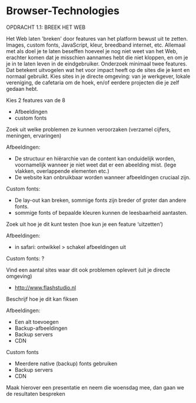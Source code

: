 # Browser-Technologies

OPDRACHT 1.1: BREEK HET WEB

Het Web laten 'breken' door features van het platform bewust uit te zetten. Images, custom fonts, JavaScript, kleur, breedband internet, etc. Allemaal met als doel je te laten beseffen hoeveel je nog niet weet van het Web, erachter komen dat je misschien aannames hebt die niet kloppen, en om je je in te laten leven in de eindgebruiker.
Onderzoek minimaal twee features. Dat betekent uitvogelen wat het voor impact heeft op de sites die je kent en normaal gebruikt. Kies sites in je directe omgeving: van je werkgever, lokale vereniging, de cafetaria om de hoek, en/of eerdere projecten die je zelf gedaan hebt.

Kies 2 features van de 8
- Afbeeldingen
- custom fonts

Zoek uit welke problemen ze kunnen veroorzaken (verzamel cijfers, meningen, ervaringen)

Afbeeldingen: 
- De structuur en hiërarchie van de content kan onduidelijk worden, voornamelijk wanneer je niet weet dat er een abeelding mist. (lege vlakken, overlappende elementen etc.)
- De website kan onbruikbaar worden wanneer afbeeldingen cruciaal zijn.

Custom fonts:
- De lay-out kan breken, sommige fonts zijn breder of groter dan andere fonts.
- sommige fonts of bepaalde kleuren kunnen de leesbaarheid aantasten.

Zoek uit hoe je dit kunt testen (hoe kun je een feature ‘uitzetten’)

Afbeeldingen:
- in safari: ontwikkel > schakel afbeeldingen uit

Custom fonts:
?

Vind een aantal sites waar dit ook problemen oplevert (uit je directe omgeving)
- http://www.flashstudio.nl

Beschrijf hoe je dit kan fiksen

Afbeeldingen:
- Een alt toevoegen
- Backup-afbeeldingen
- Backup servers
- CDN

Custom fonts
- Meerdere native (backup) fonts gebruiken
- Backup servers
- CDN

Maak hierover een presentatie en neem die woensdag mee, dan gaan we de resultaten bespreken

